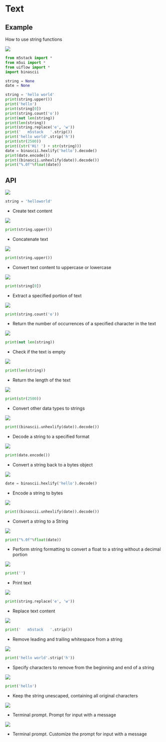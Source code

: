 # Text

## Example

How to use string functions

<img class="blockly_svg" src="https://m5stack.oss-cn-shenzhen.aliyuncs.com/resource/docs/static/assets/img/uiflow/blockly/generic/Text/uiflow_block_example.svg">

```python
from m5stack import *
from m5ui import *
from uiflow import *
import binascii

string = None
date = None

string = 'hello world'
print(string.upper())
print('hello')
print(string[0])
print(string.count('o'))
print(not len(string))
print(len(string))
print(string.replace('e', 'w'))
print('   m5stack   '.strip())
print('hello world'.strip('h'))
print(str(2500))
print((str('Hi! ') + str(string)))
date = binascii.hexlify('hello').decode()
print(date.encode())
print((binascii.unhexlify(date)).decode())
print("%.0f"%float(date))

```

## API

<img class="blockly_svg" src="https://m5stack.oss-cn-shenzhen.aliyuncs.com/resource/docs/static/assets/img/uiflow/blockly/generic/Text/uiflow_block_text.svg">

```python
string = 'helloworld'
```

- Create text content

<img class="blockly_svg" src="https://m5stack.oss-cn-shenzhen.aliyuncs.com/resource/docs/static/assets/img/uiflow/blockly/generic/Text/uiflow_block_text_add.svg">

```python
print(string.upper())
```

- Concatenate text

<img class="blockly_svg" src="https://m5stack.oss-cn-shenzhen.aliyuncs.com/resource/docs/static/assets/img/uiflow/blockly/generic/Text/uiflow_block_text_changeCase.svg">

```python
print(string.upper())
```

- Convert text content to uppercase or lowercase

<img class="blockly_svg" src="https://m5stack.oss-cn-shenzhen.aliyuncs.com/resource/docs/static/assets/img/uiflow/blockly/generic/Text/uiflow_block_text_charAt.svg">

```python
print(string[0])
```

- Extract a specified portion of text

<img class="blockly_svg" src="https://m5stack.oss-cn-shenzhen.aliyuncs.com/resource/docs/static/assets/img/uiflow/blockly/generic/Text/uiflow_block_text_count.svg">

```python
print(string.count('o'))
```

- Return the number of occurrences of a specified character in the text

<img class="blockly_svg" src="https://m5stack.oss-cn-shenzhen.aliyuncs.com/resource/docs/static/assets/img/uiflow/blockly/generic/Text/uiflow_block_text_isEmpty.svg">

```python
print(not len(string))
```

- Check if the text is empty

<img class="blockly_svg" src="https://m5stack.oss-cn-shenzhen.aliyuncs.com/resource/docs/static/assets/img/uiflow/blockly/generic/Text/uiflow_block_text_length.svg">

```python
print(len(string))
```

- Return the length of the text

<img class="blockly_svg" src="https://m5stack.oss-cn-shenzhen.aliyuncs.com/resource/docs/static/assets/img/uiflow/blockly/generic/Text/uiflow_block_convent_str.svg">

```python
print(str(2500))
```

- Convert other data types to strings

<img class="blockly_svg" src="https://m5stack.oss-cn-shenzhen.aliyuncs.com/resource/docs/static/assets/img/uiflow/blockly/generic/Text/uiflow_block_decode_str.svg">

```python
print((binascii.unhexlify(date)).decode())
```

- Decode a string to a specified format

<img class="blockly_svg" src="https://m5stack.oss-cn-shenzhen.aliyuncs.com/resource/docs/static/assets/img/uiflow/blockly/generic/Text/uiflow_block_encode_str.svg">

```python
print(date.encode())
```

- Convert a string back to a bytes object

<img class="blockly_svg" src="https://m5stack.oss-cn-shenzhen.aliyuncs.com/resource/docs/static/assets/img/uiflow/blockly/generic/Text/uiflow_block_m5_text_bytestr_to_hexstr.svg">

```python
date = binascii.hexlify('hello').decode()
```

- Encode a string to bytes

<img class="blockly_svg" src="https://m5stack.oss-cn-shenzhen.aliyuncs.com/resource/docs/static/assets/img/uiflow/blockly/generic/Text/uiflow_block_m5_text_hexstr_to_bytestr.svg">

```python
print((binascii.unhexlify(date)).decode())
```

- Convert a string to a String

<img class="blockly_svg" src="https://m5stack.oss-cn-shenzhen.aliyuncs.com/resource/docs/static/assets/img/uiflow/blockly/generic/Text/uiflow_block_text_math_split.svg">

```python
print("%.0f"%float(date))
```

- Perform string formatting to convert a float to a string without a decimal portion

<img class="blockly_svg" src="https://m5stack.oss-cn-shenzhen.aliyuncs.com/resource/docs/static/assets/img/uiflow/blockly/generic/Text/uiflow_block_text_print.svg">

```python
print('')
```

- Print text

<img class="blockly_svg" src="https://m5stack.oss-cn-shenzhen.aliyuncs.com/resource/docs/static/assets/img/uiflow/blockly/generic/Text/uiflow_block_text_replace.svg">

```python
print(string.replace('e', 'w'))
```

- Replace text content

<img class="blockly_svg" src="https://m5stack.oss-cn-shenzhen.aliyuncs.com/resource/docs/static/assets/img/uiflow/blockly/generic/Text/uiflow_block_text_trim.svg">

```python
print('   m5stack   '.strip())
```

- Remove leading and trailing whitespace from a string

<img class="blockly_svg" src="https://m5stack.oss-cn-shenzhen.aliyuncs.com/resource/docs/static/assets/img/uiflow/blockly/generic/Text/uiflow_block_text_trim_string.svg">

```python
print('hello world'.strip('h'))
```

- Specify characters to remove from the beginning and end of a string

<img class="blockly_svg" src="https://m5stack.oss-cn-shenzhen.aliyuncs.com/resource/docs/static/assets/img/uiflow/blockly/generic/Text/uiflow_block_text_unescaped.svg">

```python
print('hello')
```

- Keep the string unescaped, containing all original characters

<img class="blockly_svg" src="https://m5stack.oss-cn-shenzhen.aliyuncs.com/resource/docs/static/assets/img/uiflow/blockly/generic/Text/uiflow_block_text_prompt.svg">

- Terminal prompt. Prompt for input with a message

<img class="blockly_svg" src="https://m5stack.oss-cn-shenzhen.aliyuncs.com/resource/docs/static/assets/img/uiflow/blockly/generic/Text/uiflow_block_text_prompt_ext.svg">

- Terminal prompt. Customize the prompt for input with a message
